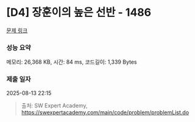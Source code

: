 # [D4] 장훈이의 높은 선반 - 1486 

[문제 링크](https://swexpertacademy.com/main/code/problem/problemDetail.do?contestProbId=AV2b7Yf6ABcBBASw) 

### 성능 요약

메모리: 26,368 KB, 시간: 84 ms, 코드길이: 1,339 Bytes

### 제출 일자

2025-08-13 22:15



> 출처: SW Expert Academy, https://swexpertacademy.com/main/code/problem/problemList.do